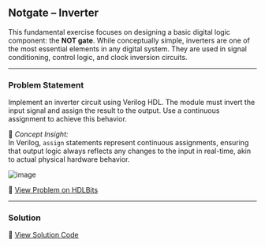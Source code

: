 ## Notgate – Inverter

This fundamental exercise focuses on designing a basic digital logic component: the **NOT gate**. While conceptually simple, inverters are one of the most essential elements in any digital system. They are used in signal conditioning, control logic, and clock inversion circuits.

---

### Problem Statement  
Implement an inverter circuit using Verilog HDL. The module must invert the input signal and assign the result to the output. Use a continuous assignment to achieve this behavior.

📘 *Concept Insight:*  
In Verilog, `assign` statements represent continuous assignments, ensuring that output logic always reflects any changes to the input in real-time, akin to actual physical hardware behavior.

![image](https://github.com/user-attachments/assets/b00e752b-eab6-40c4-b81d-b215390a7aed)


🔗 [View Problem on HDLBits](https://hdlbits.01xz.net/wiki/Notgate)

---

### Solution  
📄 [View Solution Code](https://github.com/EswarAdithya011/HDLBits/blob/main/Problem%20Sets/2.%20Verilog%20Language/2.1%20Basics/2.1.3%20Inverter/Inverter.v)
